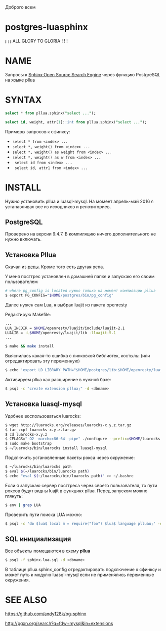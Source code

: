 Доброго всем

# postgres-luasphinx

¡ ¡ ¡ ALL GLORY TO GLORIA ! ! !

# NAME

Запросы к [Sphinx:Open Source Search Engine](http://sphinxsearch.com/) через функцию PostgreSQL на языке pllua

# SYNTAX

```sql 
select * from pllua.sphinx("select ...");
```

```sql 
select id, weight, attr[1]::int from pllua.sphinx("select ...");
```

Примеры запросов к сфинксу:

* ``` select * from <index> ... ```
* ``` select *, weight() from <index> ... ```
* ``` select *, weight() as weight from <index> ... ```
* ``` select *, weight() as w from <index> ... ```
* ``` select id from <index> ...```
* ``` select id, attr1 from <index> ...```





# INSTALL

Нужно установить pllua и luasql-mysql. На момент апрель-май 2016 я устанавливал все из исходников и репозиториев.

## PostgreSQL

Проверено на версии 9.4.7. В компиляцию ничего дополнительного не нужно включать.

## Установка Pllua

Скачал из [репы](https://github.com/pllua/pllua). Кроме того есть другая репа.

У меня постгрес установлен в домашней папке и запускаю его своим пользователем

```bash
# where pg_config is located нужно только на момент компиляции pllua
$ export PG_CONFIG="$HOME/postgres/bin/pg_config" 
```

Далее нужен сам Lua, я выбрал luajit из пакета openresty

Редактирую Makefile:

```bash
...
LUA_INCDIR = $HOME/openresty/luajit/include/luajit-2.1
LUALIB = -L$HOME/openresty/luajit/lib -lluajit-5.1
...
```
```bash
$ make && make install
```

Выяснилась какая-то ошибка с линковкой библиотек, костыль:
(или отредактировать эту переменную)
```bash
$ echo 'export LD_LIBRARY_PATH="$HOME/postgres/lib:$HOME/openresty/luajit/lib:/usr/local/lib:$LD_LIBRARY_PATH' >>  ~/.bashrc
```

Активируем pllua как расширение в нужной базе:

```bash
$ psql -с "create extension pllua;" -d <dbname>
```


## Установка luasql-mysql

Удобнее воспользоваться luarocks:

```bash
$ wget http://luarocks.org/releases/luarocks-x.y.z.tar.gz
$ tar zxpf luarocks-x.y.z.tar.gz
$ cd luarocks-x.y.z
$ CFLAGS="-O2 -march=x86-64 -pipe" ./configure --prefix=$HOME/luarocks --lua-suffix=jit --with-lua=$HOME/openresty/luajit --with-lua-include=$HOME/openresty/luajit/include/luajit-2.1
$ sudo make bootstrap
$ ~/luarocks/bin/luarocks install luasql-mysql
```

Подключить установленные пакеты рокса через окружение:

```bash
$ ~/luarocks/bin/luarocks path
$ eval $(~/luarocks/bin/luarocks path)
$ echo "eval $(~/luarocks/bin/luarocks path)" >> ~/.bashrc
```

Если я запускаю сервер постгреса через своего пользователя, то пути роксов будут видны luajit в функциях pllua. Перед запуском можно глянуть:

```bash
$ env | grep LUA
```

Проверить пути поиска LUA можно:

```bash
$ psql -c 'do $lua$ local m = require("foo") $lua$ language plluau;' -d <dbname>
```

## SQL инициализация

Все объекты помещаются в схему **pllua**

```bash
$ psql -f sphinx.lua.sql -d <dbname>
```

В таблице pllua.sphinx_config отредактировать подключение к сфинксу и может путь к модулю luasql-mysql если не применялись переменные окружения.


# SEE ALSO

https://github.com/andy128k/pg-sphinx

http://pgxn.org/search?q=fdw+mysql&in=extensions

